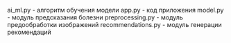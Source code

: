 ai_ml.py - алгоритм обучения модели
app.py - код приложения
model.py - модуль предсказания болезни
preprocessing.py - модуль предообработки изображений
recommendations.py - модуль генерации рекомендаций
